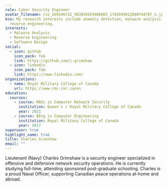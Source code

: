 ```yaml
---
role: Cyber Security Engineer
avatar_filename: rsz_265546712_583839429406665_1742045012888744787_n.jpg
bio: My research interests include anomaly detection, malware analysis, and
  reverse engineering.
interests:
  - Malware Analysis
  - Reverse Engineering
  - Software Design
social:
  - icon: github
    icon_pack: fab
    link: https://github.com/c-grimshaw
  - icon: linkedin
    icon_pack: fab
    link: https://www.linkedin.com/
organizations:
  - name: Royal Military College of Canada
    url: https://www.rmc-cmr.ca/en
education:
  courses:
    - course: MASc in Computer Network Security
      institution: Queen's / Royal Military College of Canada
      year: 2021
    - course: BEng in Computer Engineering
      institution: Royal Military College of Canada
      year: 2017
superuser: true
highlight_name: true
title: Charles Grimshaw
email: ""
---
```

Lieutenant (Navy) Charles Grimshaw is a security engineer specialized in offensive and defensive network security operations. He is currently studying full-time, attending sponsored post-graduate schooling. Charles is a proud Naval Officer, supporting Canadian peace operations at-home and abroad.
